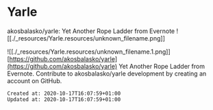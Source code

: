 # Yarle

akosbalasko/yarle: Yet Another Rope Ladder from Evernote
![[./_resources/Yarle.resources/unknown_filename.png]]

![[./_resources/Yarle.resources/unknown_filename.1.png]][https://github.com/akosbalasko/yarle](https://github.com/akosbalasko/yarle)
Yet Another Rope Ladder from Evernote. Contribute to akosbalasko/yarle development by creating an account on GitHub.

    Created at: 2020-10-17T16:07:59+01:00
    Updated at: 2020-10-17T16:07:59+01:00

